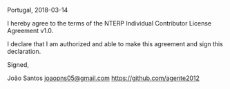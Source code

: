 
Portugal, 2018-03-14 

I hereby agree to the terms of the NTERP Individual Contributor License
Agreement v1.0.

I declare that I am authorized and able to make this agreement and sign this
declaration.

Signed,

João Santos joaopns05@gmail.com https://github.com/agente2012
